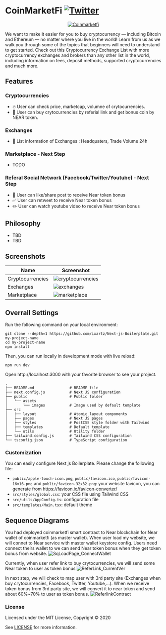 # CoinMarketFi [![Twitter](https://img.shields.io/twitter/url/https/twitter.com/cloudposse.svg?style=social&label=Follow%20%40nate0922)](https://twitter.com/nate0922)

<p align="center">
  <a href="https://coinmarketfi.com"><img src="https://user-images.githubusercontent.com/2002871/154780788-20126787-4f2c-42f7-8189-674cc32f98f3.png" alt="Coinmarketfi"></a>
</p>

We want to make it easier for you to buy cryptocurrency — including Bitcoin and Ethereum — no matter where you live in the world! Learn from us as we walk you through some of the topics that beginners will need to understand to get started. Check out this Cryptocurrency Exchange List with more cryptocurrency exchanges and brokers than any other list in the world, including information on fees, deposit methods, supported cryptocurrencies and much more.

## Features

### Cryptocurrencies
  - 🔥 User can check price, marketcap, volumne of crytocurrencies.
  - 🎨 User can buy crytocurrencies by referial link and get bonus coin by NEAR token.

### Exchanges
 - 💅 List information of Exchanges : Headquaters, Trade Volume 24h

### Marketplace - Next Step
 - TODO

### Referal Social Network (Facebook/Twitter/Youtube) - Next Step
 - 🎉 User can like/share post to receive Near token bonus
 - ✅ User can retweet to receive Near token bonus
 - ✏️ User can watch youtube video to receive Near token bonus

## Philosophy

- TBD
- TBD

## Screenshots

|Name|Screenshot|
|-|-|
|Cryptocurrencies|![cryptocurrencies](https://user-images.githubusercontent.com/2002871/154780587-b8d8cddf-075b-4637-b8a9-048af0c5e855.jpg)|
|Exchanges|![exchanges](https://user-images.githubusercontent.com/2002871/154780703-173c4e4c-d462-4012-bc90-9437fb2a0c30.jpg)|
|Marketplace|![marketplace](https://user-images.githubusercontent.com/2002871/154780705-353bbef3-ef4f-4b8e-937e-aa458546af70.jpg)|

## Overrall Settings

Run the following command on your local environment:

```
git clone --depth=1 https://github.com/ixartz/Next-js-Boilerplate.git my-project-name
cd my-project-name
npm install
```

Then, you can run locally in development mode with live reload:

```
npm run dev
```

Open http://localhost:3000 with your favorite browser to see your project.

```
.
├── README.md                # README file
├── next.config.js           # Next JS configuration
├── public                   # Public folder
│   └── assets
│       └── images           # Image used by default template
├── src
│   ├── layout               # Atomic layout components
│   ├── pages                # Next JS pages
│   ├── styles               # PostCSS style folder with Tailwind
│   ├── templates            # Default template
│   └── utils                # Utility folder
├── tailwind.config.js       # Tailwind CSS configuration
└── tsconfig.json            # TypeScript configuration
```

### Customization

You can easily configure Next js Boilerplate. Please change the following file:

- `public/apple-touch-icon.png`, `public/favicon.ico`, `public/favicon-16x16.png` and `public/favicon-32x32.png`: your website favicon, you can generate from https://favicon.io/favicon-converter/
- `src/styles/global.css`: your CSS file using Tailwind CSS
- `src/utils/AppConfig.ts`: configuration file
- `src/templates/Main.tsx`: default theme

## Sequence Diagrams
You had deployed coinmarketfi smart contract to Near blockchain for Near wallet of coinmarketfi (as master wallet).
When user load my website, we will connet to Near service with master wallet keystore config.
Users need connect theirs wallet to we can send Near token bonus when they get token bonus from website.
![SqLoadPage_ConnectWallet](https://user-images.githubusercontent.com/2002871/154780641-c612f2c2-a09f-47cf-8d89-7db7fa94dfbe.jpg)



Currently, when user refer link to buy crytocurrencies, we will send some Near token to user as token bonus
![ReferLink_CurrentVer](https://user-images.githubusercontent.com/2002871/154780652-d53928df-ad15-454c-944b-6f8a75eab461.jpg)


In next step, we will check to map user with 3rd party site (Exchanges when buy crytocurrencies, Facebook, Twitter, Youtube,...). When we receive token bonus from 3rd party site, we will convert it to near token and send about 60%~70% to user as token bonus.
![ReferlinkContract](https://user-images.githubusercontent.com/2002871/154780654-e16097d3-a928-4c6f-815a-9f35d5bf85ab.jpg)


### License

Licensed under the MIT License, Copyright © 2020

See [LICENSE](LICENSE) for more information.
